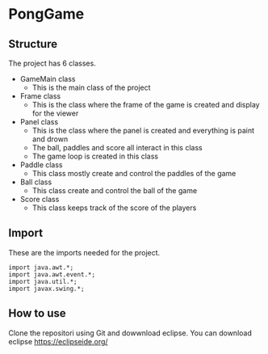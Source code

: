 # PongGame

## Structure 
The project has 6 classes.
* GameMain class
  - This is the main class of the project
* Frame class
  - This is the class where the frame of the game is created and display for the viewer
* Panel class
  - This is the class where the panel is created and everything is paint and drown
  - The ball, paddles and score all interact in this class
  - The game loop is created in this class 
* Paddle class
  - This class mostly create and control the paddles of the game
* Ball class
  - This class create and control the ball of the game
* Score class
  - This class keeps track of the score of the players

 ## Import
These are the imports needed for the project.
```
import java.awt.*;
import java.awt.event.*;
import java.util.*;
import javax.swing.*;
```

## How to use
Clone the repositori using Git and dowwnload eclipse. You can download eclipse https://eclipseide.org/


